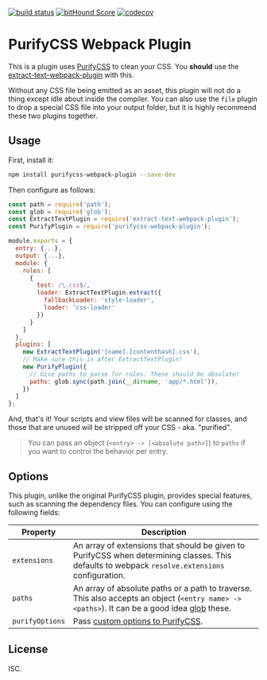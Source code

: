 [![build status](https://secure.travis-ci.org/webpack-contrib/purifycss-webpack-plugin.svg)](http://travis-ci.org/webpack-contrib/purifycss-webpack-plugin) [![bitHound Score](https://www.bithound.io/github/webpack-contrib/purifycss-webpack-plugin/badges/score.svg)](https://www.bithound.io/github/webpack-contrib/purifycss-webpack-plugin) [![codecov](https://codecov.io/gh/webpack-contrib/purifycss-webpack-plugin/branch/master/graph/badge.svg)](https://codecov.io/gh/webpack-contrib/purifycss-webpack-plugin)

# PurifyCSS Webpack Plugin

This is a plugin uses [PurifyCSS](https://github.com/purifycss/purifycss) to clean your CSS. You **should** use the [extract-text-webpack-plugin](https://www.npmjs.com/package/extract-text-webpack-plugin) with this.

Without any CSS file being emitted as an asset, this plugin will not do a thing except idle about inside the compiler. You can also use the `file` plugin to drop a special CSS file into your output folder, but it is highly recommend these two plugins together.

## Usage

First, install it:

```bash
npm install purifycss-webpack-plugin --save-dev
```

Then configure as follows:

```javascript
const path = require('path');
const glob = require('glob');
const ExtractTextPlugin = require('extract-text-webpack-plugin');
const PurifyPlugin = require('purifycss-webpack-plugin');

module.exports = {
  entry: {...},
  output: {...},
  module: {
    rules: [
      {
        test: /\.css$/,
        loader: ExtractTextPlugin.extract({
          fallbackLoader: 'style-loader',
          loader: 'css-loader'
        })
      }
    ]
  },
  plugins: [
    new ExtractTextPlugin('[name].[contenthash].css'),
    // Make sure this is after ExtractTextPlugin!
    new PurifyPlugin({
      // Give paths to parse for rules. These should be absolute!
      paths: glob.sync(path.join(__dirname, 'app/*.html')),
    })
  ]
};
```

And, that's it! Your scripts and view files will be scanned for classes, and those that are unused will be stripped off your CSS - aka. "purified".

> You can pass an object (`<entry> -> [<absolute path>]`) to `paths` if you want to control the behavior per entry.

## Options

This plugin, unlike the original PurifyCSS plugin, provides special features, such as scanning the dependency files. You can configure using the following fields:

| Property            | Description
|---------------------|------------
| `extensions` | An array of extensions that should be given to PurifyCSS when determining classes. This defaults to webpack `resolve.extensions` configuration.
| `paths`             | An array of absolute paths or a path to traverse. This also accepts an object (`<entry name> -> <paths>`). It can be a good idea [glob](http://npmjs.org/glob) these.
| `purifyOptions`     | Pass [custom options to PurifyCSS](https://github.com/purifycss/purifycss#the-optional-options-argument).

## License

ISC.
